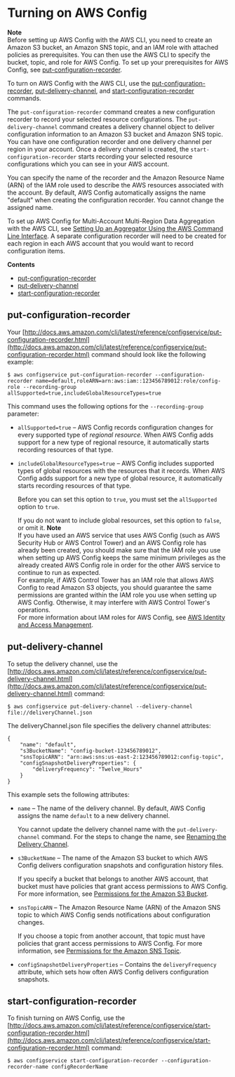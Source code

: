 # Turning on AWS Config<a name="gs-cli-subscribe"></a>

**Note**  
Before setting up AWS Config with the AWS CLI, you need to create an Amazon S3 bucket, an Amazon SNS topic, and an IAM role with attached policies as prerequisites\. You can then use the AWS CLI to specify the bucket, topic, and role for AWS Config\. To set up your prerequisites for AWS Config, see [put\-configuration\-recorder](https://docs.aws.amazon.com/config/latest/developerguide/gs-cli-prereq.html)\.

To turn on AWS Config with the AWS CLI, use the [put\-configuration\-recorder](https://docs.aws.amazon.com/cli/latest/reference/configservice/put-configuration-recorder.html), [put\-delivery\-channel](https://docs.aws.amazon.com/cli/latest/reference/configservice/put-delivery-channel.html), and [start\-configuration\-recorder](https://docs.aws.amazon.com/cli/latest/reference/configservice/start-configuration-recorder.html) commands\.

The `put-configuration-recorder` command creates a new configuration recorder to record your selected resource configurations\. The `put-delivery-channel` command creates a delivery channel object to deliver configuration information to an Amazon S3 bucket and Amazon SNS topic\. You can have one configuration recorder and one delivery channel per region in your account\. Once a delivery channel is created, the `start-configuration-recorder` starts recording your selected resource configurations which you can see in your AWS account\.

You can specify the name of the recorder and the Amazon Resource Name \(ARN\) of the IAM role used to describe the AWS resources associated with the account\. By default, AWS Config automatically assigns the name "default" when creating the configuration recorder\. You cannot change the assigned name\.

To set up AWS Config for Multi\-Account Multi\-Region Data Aggregation with the AWS CLI, see [Setting Up an Aggregator Using the AWS Command Line Interface](https://docs.aws.amazon.com/config/latest/developerguide/set-up-aggregator-cli.html)\. A separate configuration recorder will need to be created for each region in each AWS account that you would want to record configuration items\.

**Contents**
+ [put\-configuration\-recorder](#gs-cli-subscribe-put-configuration-recorder)
+ [put\-delivery\-channel](#gs-cli-subscribe-put-delivery-channel)
+ [start\-configuration\-recorder](#gs-cli-subscribe-start-configuration-recorder)

## put\-configuration\-recorder<a name="gs-cli-subscribe-put-configuration-recorder"></a>

Your [http://docs.aws.amazon.com/cli/latest/reference/configservice/put-configuration-recorder.html](http://docs.aws.amazon.com/cli/latest/reference/configservice/put-configuration-recorder.html) command should look like the following example:

```
$ aws configservice put-configuration-recorder --configuration-recorder name=default,roleARN=arn:aws:iam::123456789012:role/config-role --recording-group allSupported=true,includeGlobalResourceTypes=true
```

This command uses the following options for the `--recording-group` parameter:
+ `allSupported=true` – AWS Config records configuration changes for every supported type of *regional resource*\. When AWS Config adds support for a new type of regional resource, it automatically starts recording resources of that type\.
+ `includeGlobalResourceTypes=true` – AWS Config includes supported types of global resources with the resources that it records\. When AWS Config adds support for a new type of global resource, it automatically starts recording resources of that type\.

  Before you can set this option to `true`, you must set the `allSupported` option to `true`\.

  If you do not want to include global resources, set this option to `false`, or omit it\.
**Note**  
If you have used an AWS service that uses AWS Config \(such as AWS Security Hub or AWS Control Tower\) and an AWS Config role has already been created, you should make sure that the IAM role you use when setting up AWS Config keeps the same minimum privileges as the already created AWS Config role in order for the other AWS service to continue to run as expected\.   
For example, if AWS Control Tower has an IAM role that allows AWS Config to read Amazon S3 objects, you should guarantee the same permissions are granted within the IAM role you use when setting up AWS Config\. Otherwise, it may interfere with AWS Control Tower's operations\.  
For more information about IAM roles for AWS Config, see [AWS Identity and Access Management](https://docs.aws.amazon.com/config/latest/developerguide/security-iam.html)\. 

## put\-delivery\-channel<a name="gs-cli-subscribe-put-delivery-channel"></a>

To setup the delivery channel, use the [http://docs.aws.amazon.com/cli/latest/reference/configservice/put-delivery-channel.html](http://docs.aws.amazon.com/cli/latest/reference/configservice/put-delivery-channel.html) command:

```
$ aws configservice put-delivery-channel --delivery-channel file://deliveryChannel.json
```

The deliveryChannel\.json file specifies the delivery channel attributes:

```
{
    "name": "default",
    "s3BucketName": "config-bucket-123456789012",
    "snsTopicARN": "arn:aws:sns:us-east-2:123456789012:config-topic",
    "configSnapshotDeliveryProperties": {
        "deliveryFrequency": "Twelve_Hours"
    }
}
```

This example sets the following attributes:
+ `name` – The name of the delivery channel\. By default, AWS Config assigns the name `default` to a new delivery channel\.

  You cannot update the delivery channel name with the `put-delivery-channel` command\. For the steps to change the name, see [Renaming the Delivery Channel](manage-delivery-channel.md#update-dc-rename)\.
+ `s3BucketName` – The name of the Amazon S3 bucket to which AWS Config delivers configuration snapshots and configuration history files\.

  If you specify a bucket that belongs to another AWS account, that bucket must have policies that grant access permissions to AWS Config\. For more information, see [Permissions for the Amazon S3 Bucket](s3-bucket-policy.md)\.
+ `snsTopicARN` – The Amazon Resource Name \(ARN\) of the Amazon SNS topic to which AWS Config sends notifications about configuration changes\.

  If you choose a topic from another account, that topic must have policies that grant access permissions to AWS Config\. For more information, see [Permissions for the Amazon SNS Topic](sns-topic-policy.md)\.
+ `configSnapshotDeliveryProperties` – Contains the `deliveryFrequency` attribute, which sets how often AWS Config delivers configuration snapshots\.

## start\-configuration\-recorder<a name="gs-cli-subscribe-start-configuration-recorder"></a>

To finish turning on AWS Config, use the [http://docs.aws.amazon.com/cli/latest/reference/configservice/start-configuration-recorder.html](http://docs.aws.amazon.com/cli/latest/reference/configservice/start-configuration-recorder.html) command:

```
$ aws configservice start-configuration-recorder --configuration-recorder-name configRecorderName
```